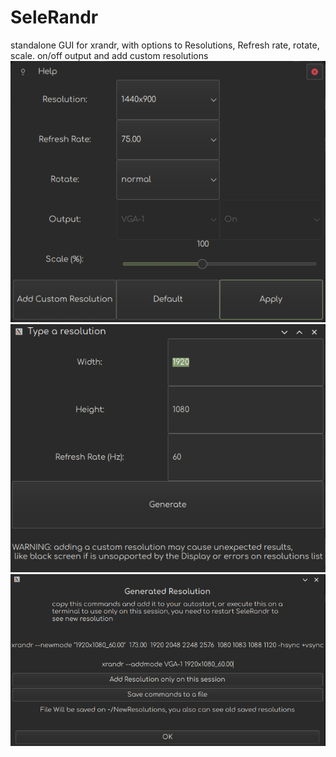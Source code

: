 # SeleRandr
standalone GUI for xrandr, with options to Resolutions, Refresh rate, rotate, scale. on/off output and add custom resolutions
<img src="https://github.com/ItzSelenux/ItzSelenux.github.io/blob/main/res/pages/selerandr/1.png?raw=true">
<img src="https://github.com/ItzSelenux/ItzSelenux.github.io/blob/main/res/pages/selerandr/2.png?raw=true">
<img src="https://github.com/ItzSelenux/ItzSelenux.github.io/blob/main/res/pages/selerandr/3.png?raw=true">
